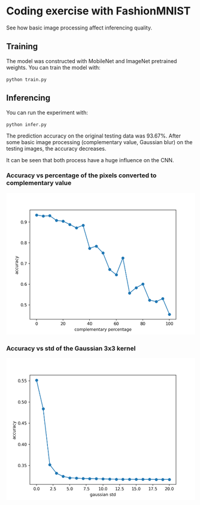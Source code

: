# Coding exercise with FashionMNIST
See how basic image processing affect inferencing quality.

## Training

The model was constructed with MobileNet and ImageNet pretrained weights. You can train the model with:

`python train.py`

## Inferencing

You can run the experiment with:

`python infer.py`

The prediction accuracy on the original testing data was 93.67%. After some basic image processing (complementary value, Gaussian blur) on the testing images, the accuracy decreases.

It can be seen that both process have a huge influence on the CNN.

### Accuracy vs percentage of the pixels converted to complementary value
![Accuracy vs percentage of the pixels converted to complementary value](com_acc.png)

### Accuracy vs std of the Gaussian 3x3 kernel
![Accuracy vs std of the Gaussian 3x3 kernel](gblur_acc.png)


